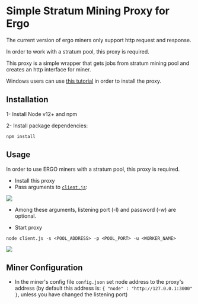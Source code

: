 # Simple Stratum Mining Proxy for Ergo

The current version of ergo miners only support http request and response.

In order to work with a stratum pool, this proxy is required.

This proxy is a simple wrapper that gets jobs from stratum mining pool
and creates an http interface for miner.

Windows users can use [this tutorial](https://adanorthpool.medium.com/ergostratumproxy-on-windows-wsl-for-mining-ergo-cryptocyrrency-to-a-mining-pool-2b42814cc474) in order to install the proxy.

## Installation

1- Install Node v12+ and npm

2- Install package dependencies:

```
npm install
```
## Usage

In order to use ERGO miners with a stratum pool, this proxy is required.
- Install this proxy
- Pass arguments to [`client.js`](https://github.com/mhssamadani/ErgoStratumProxy/blob/main/client.js):

![](https://raw.githubusercontent.com/mhssamadani/ErgoStratumProxy/main/img/arguments.png)

  - Among these arguments, listening port (-l) and password (-w) are optional.

- Start proxy
```
node client.js -s <POOL_ADDRESS> -p <POOL_PORT> -u <WORKER_NAME>
```

![](https://raw.githubusercontent.com/mhssamadani/ErgoStratumProxy/main/img/start.png)

## Miner Configuration
- In the miner's config file `config.json` set node address to the proxy's address
 (by default this address is: ```{ "node" : "http://127.0.0.1:3000" }```, unless you have changed the listening port)
